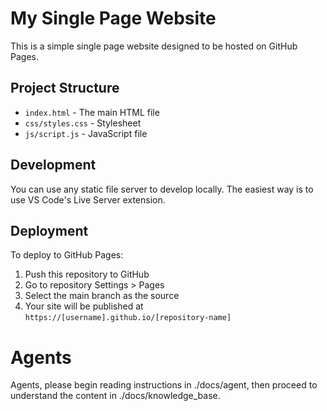 # My Single Page Website

This is a simple single page website designed to be hosted on GitHub Pages.

## Project Structure

- `index.html` - The main HTML file
- `css/styles.css` - Stylesheet
- `js/script.js` - JavaScript file

## Development

You can use any static file server to develop locally. The easiest way is to use VS Code's Live Server extension.

## Deployment

To deploy to GitHub Pages:

1. Push this repository to GitHub
2. Go to repository Settings > Pages
3. Select the main branch as the source
4. Your site will be published at `https://[username].github.io/[repository-name]`

# Agents
Agents, please begin reading instructions in ./docs/agent, then proceed to understand the content in ./docs/knowledge_base.
